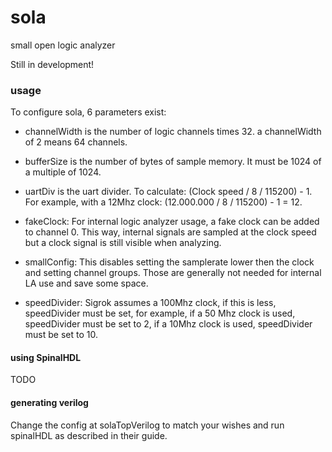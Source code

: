 # sola
small open logic analyzer

Still in development!

### usage

To configure sola, 6 parameters exist:

 - channelWidth is the number of logic channels times 32. a channelWidth of 2 means 64 channels.

 - bufferSize is the number of bytes of sample memory. It must be 1024 of a multiple of 1024.

 - uartDiv is the uart divider. To calculate: (Clock speed / 8  / 115200) - 1. For example, with a 12Mhz clock: (12.000.000 / 8 / 115200) - 1 = 12.

 - fakeClock: For internal logic analyzer usage, a fake clock can be added to channel 0. This way, internal signals are sampled at the clock speed but a clock signal is still visible when analyzing.

 - smallConfig: This disables setting the samplerate lower then the clock and setting channel groups. Those are generally not needed for internal LA use and save some space.
  
 - speedDivider: Sigrok assumes a 100Mhz clock, if this is less, speedDivider must be set, for example, if a 50 Mhz clock is used, speedDivider must be set to 2, if a 10Mhz clock is used, speedDivider must be set to 10.


#### using SpinalHDL
TODO

#### generating verilog 
Change the config at solaTopVerilog to match your wishes and run spinalHDL as described in their guide.

